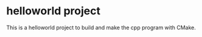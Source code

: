 helloworld project
===========================================

This is a helloworld project to build and make the cpp program with CMake.
